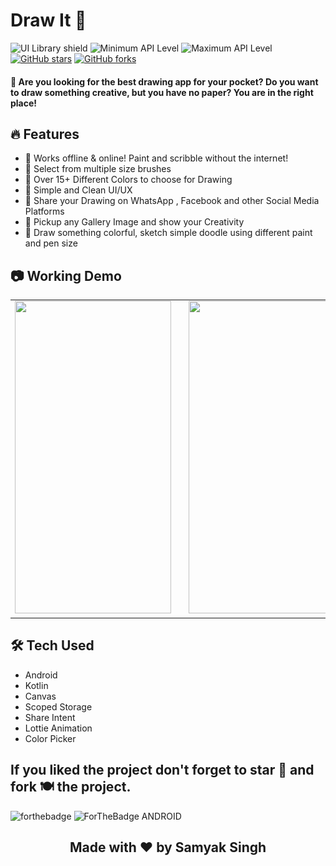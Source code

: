 # Draw It 🎨 
![UI Library shield](https://img.shields.io/badge/LibraryType-UI-blue.svg)
![Minimum API Level](https://img.shields.io/badge/Min%20API%20Level-16-green)
![Maximum API Level](https://img.shields.io/badge/Max%20API%20Level-30-orange)
[![GitHub stars](https://img.shields.io/github/stars/SAMYAK99/DrawIt?style=social)](https://github.com/SAMYAK99/DrawIt)
[![GitHub forks](https://img.shields.io/github/forks/SAMYAK99/DrawIt?style=social)](https://github.com/SAMYAK99/DrawIt)


#### 🎨  Are you looking for the best drawing app for your pocket? Do you want to draw something creative, but you have no paper? You are in the right place!

## 🔥 Features
- 📌 Works offline & online! Paint and scribble without the internet!
- 📌 Select from multiple size brushes
- 📌 Over 15+ Different Colors to choose for Drawing
- 📌 Simple and Clean UI/UX
- 📌 Share your Drawing on WhatsApp , Facebook and other Social Media Platforms
- 📌 Pickup any Gallery Image and show your Creativity
- 📌 Draw something colorful, sketch simple doodle using different paint and pen size


## 📷 Working Demo
<table style={border:"none"}><tr>
  <tr>
 <td> <img src="./gifs/two.gif" width="250" height="500" />  <td>
 <td><img src="./gifs/one.gif" width="250" height="500" /> <td>
 <td><img src="./gifs/three.gif" width="250" height="500" /> <td>
 </tr>
  </table>

## 🛠 Tech Used
- Android
- Kotlin
- Canvas
- Scoped Storage
- Share Intent
- Lottie Animation
- Color Picker

 

## If you liked the project don't forget to star 🌟 and fork 🍽 the project.
![forthebadge](https://forthebadge.com/images/badges/built-with-love.svg)
![ForTheBadge ANDROID](https://forthebadge.com/images/badges/built-for-android.svg)


<h2 align="center">Made with ❤ by Samyak Singh</h2>			
